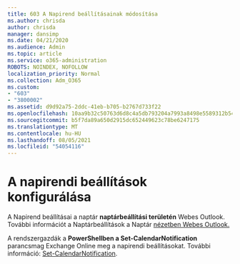 ```yaml
---
title: 603 A Napirend beállításainak módosítása
ms.author: chrisda
author: chrisda
manager: dansimp
ms.date: 04/21/2020
ms.audience: Admin
ms.topic: article
ms.service: o365-administration
ROBOTS: NOINDEX, NOFOLLOW
localization_priority: Normal
ms.collection: Adm_O365
ms.custom:
- "603"
- "3800002"
ms.assetid: d9d92a75-2ddc-41eb-b705-b2767d733f22
ms.openlocfilehash: 10aa9b32c50763d6d8c4a5db793204a7993a8498e5589312b54e2d02a14d7dcd
ms.sourcegitcommit: b5f7da89a650d2915dc652449623c78be6247175
ms.translationtype: MT
ms.contentlocale: hu-HU
ms.lasthandoff: 08/05/2021
ms.locfileid: "54054116"
---
```

# <a name="learn-how-to-configure-agenda-settings"></a>A napirendi beállítások konfigurálása

A Napirend beállításai a naptár **naptárbeállítási területén** Webes Outlook. További információt a Naptárbeállítások a Naptár [nézetben Webes Outlook.](https://support.office.com/article/12cba5a4-4f95-4d00-bfc3-b694aa67ac8f)

A rendszergazdák a **PowerShellben a Set-CalendarNotification** parancsmag Exchange Online meg a napirendi beállításokat. További információ: [Set-CalendarNotification](https://technet.microsoft.com/library/dd351284).
